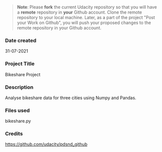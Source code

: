 >**Note**: Please **fork** the current Udacity repository so that you will have a **remote** repository in **your** Github account. Clone the remote repository to your local machine. Later, as a part of the project "Post your Work on Github", you will push your proposed changes to the remote repository in your Github account.

### Date created
31-07-2021

### Project Title
Bikeshare Project

### Description
Analyse bikeshare data for three cities using Numpy and Pandas.

### Files used
bikeshare.py

### Credits
https://github.com/udacity/pdsnd_github

